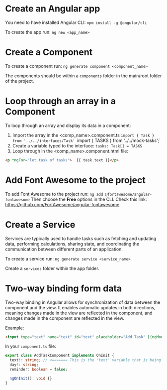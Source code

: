 # Create an Angular app

You need to have installed Angular CLI: `npm install -g @angular/cli`

To create the app run: `ng new <app_name>`

# Create a Component

To create a component run: `ng generate component <component_name>`

The components should be within a `components` folder in the main/root folder of the project.

# Loop through an array in a Component

To loop through an array and display its data in a component:

1. Import the array in the <comp_name>.component.ts
   `import { Task } from '../../interfaces/Task'
`import { TASKS } from '../../mock-tasks';`
2. Create a variable typed to the interface:
   `tasks: Task[] = TASKS`
3. Loop through in the <comp_name>.component.html file:

```html
<p *ngFor="let task of tasks">  {{ task.text }}</p>
```

# Add Font Awesome to the project

To add Font Awesome to the project run: `ng add @fortawesome/angular-fontawesome`
Then choose the **Free** options in the CLI.
Check this link: https://github.com/FortAwesome/angular-fontawesome

# Create a Service

Services are typically used to handle tasks such as fetching and updating data, performing calculations, sharing state, and coordinating the communication between different parts of an application.

To create a service run: `ng generate service <service_name>`

Create a `services` folder within the app folder.

# Two-way binding form data

Two-way binding in Angular allows for synchronization of data between the component and the view. It enables automatic updates in both directions, meaning changes made in the view are reflected in the component, and changes made in the component are reflected in the view.

Example:

```html
<input type="text" name="text" id="text" placeholder="Add Task" [(ngModel)]="text" <==== />
```

In your `component.ts` file:

```typescript
export class AddTaskComponent implements OnInit {
  text!: string; // <======= This is the "text" variable that is being referenced in the html
  day!: string;
  reminder: boolean = false;

  ngOnInit(): void {}
}
```
